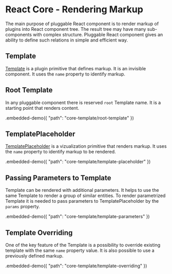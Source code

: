 # React Core - Rendering Markup

The main purpose of pluggable React component is to render markup of plugins into React component tree. The result tree may have many sub-components with complex structure. Pluggable React component gives an ability to define such relations in simple and efficient way.

## Template

[Template](../reference/template.md) is a plugin primitive that defines markup. It is an invisible component. It uses the `name` property to identify markup.

## Root Template

In any pluggable component there is reserved `root` Template name. It is a starting point that renders content.

.embedded-demo({ "path": "core-template/root-template" })

## TemplatePlaceholder

[TemplatePlaceholder](../reference/template-placeholder.md) is a vizualization primitive that renders markup. It uses the `name` property to identify markup to be rendered.

.embedded-demo({ "path": "core-template/template-placeholder" })

## Passing Parameters to Template

Template can be rendered with additional parameters. It helps to use the same Template to render a group of similar entities. To render parametrized Template it is needed to pass parameters to TemplatePlaceholder by the `params` property.

.embedded-demo({ "path": "core-template/template-parameters" })

## Template Overriding

One of the key feature of the Template is a possibility to override existing template with the same `name` property value. It is also possible to use a previously defined markup.

.embedded-demo({ "path": "core-template/template-overriding" })
